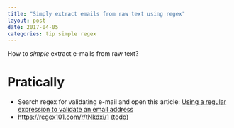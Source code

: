 ```yaml
---
title: "Simply extract emails from raw text using regex"
layout: post
date: 2017-04-05
categories: tip simple regex
---
```


How to _simple_ extract e-mails from raw text?

# Pratically

* Search regex for validating e-mail and open this article: [Using a regular expression to validate an email address]
* https://regex101.com/r/tNkdxi/1 (todo)

[Using a regular expression to validate an email address]: http://stackoverflow.com/questions/201323/using-a-regular-expression-to-validate-an-email-address
